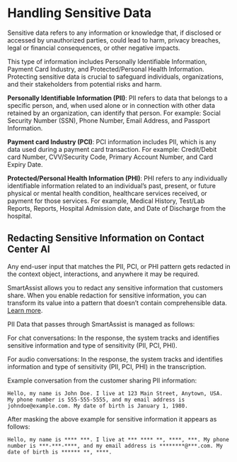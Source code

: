 # Handling Sensitive Data

Sensitive data refers to any information or knowledge that, if disclosed or accessed by unauthorized parties, could lead to harm, privacy breaches, legal or financial consequences, or other negative impacts.

This type of information includes Personally Identifiable Information, Payment Card Industry, and Protected/Personal Health Information. Protecting sensitive data is crucial to safeguard individuals, organizations, and their stakeholders from potential risks and harm.

**Personally Identifiable Information (PII)**: PII refers to data that belongs to a specific person, and, when used alone or in connection with other data retained by an organization, can identify that person. For example: Social Security Number (SSN), Phone Number, Email Address, and Passport Information.

**Payment card Industry (PCI)**: PCI information includes PII, which is any data used during a payment card transaction. For example: Credit/Debit card Number, CVV/Security Code, Primary Account Number, and Card Expiry Date.

**Protected/Personal Health Information (PHI)**: PHI refers to any individually identifiable information related to an individual’s past, present, or future physical or mental health condition, healthcare services received, or payment for those services. For example, Medical History, Test/Lab Reports, Reports, Hospital Admission date, and Date of Discharge from the hospital.

## Redacting Sensitive Information on Contact Center AI

Any end-user input that matches the PII, PCI, or PHI pattern gets redacted in the context object, interactions, and anywhere it may be required.

SmartAssist allows you to redact any sensitive information that customers share. When you enable redaction for sensitive information, you can transform its value into a pattern that doesn’t contain comprehensible data. [Learn more](https://docs.kore.ai/smartassist/configuration/sensitive-data-masking/).

PII Data that passes through SmartAssist is managed as follows:

For chat conversations: In the response, the system tracks and identifies sensitive information and type of sensitivity (PII, PCI, PHI).

For audio conversations: In the response, the system tracks and identifies information and type of sensitivity (PII, PCI, PHI) in the transcription.

Example conversation from the customer sharing PII information:

```
Hello, my name is John Doe. I live at 123 Main Street, Anytown, USA. My phone number is 555-555-5555, and my email address is johndoe@example.com. My date of birth is January 1, 1980.
```

After masking the above example for sensitive information it appears as follows:

```
Hello, my name is **** ***. I live at *** **** **, ****, ***. My phone number is ***-***-****, and my email address is ********@***.com. My date of birth is ****** **, ****.
